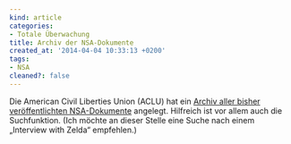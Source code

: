 ```yaml
---
kind: article
categories:
- Totale Überwachung
title: Archiv der NSA-Dokumente
created_at: '2014-04-04 10:33:13 +0200'
tags:
- NSA
cleaned?: false
---
```


Die American Civil Liberties Union (ACLU) hat ein [Archiv aller bisher
veröffentlichten
NSA-Dokumente](https://www.aclu.org/nsa-documents-search "Das Archiv bei ACLU.")
angelegt. Hilfreich ist vor allem auch die Suchfunktion. (Ich möchte an
dieser Stelle eine Suche nach einem „Interview with Zelda“ empfehlen.)
